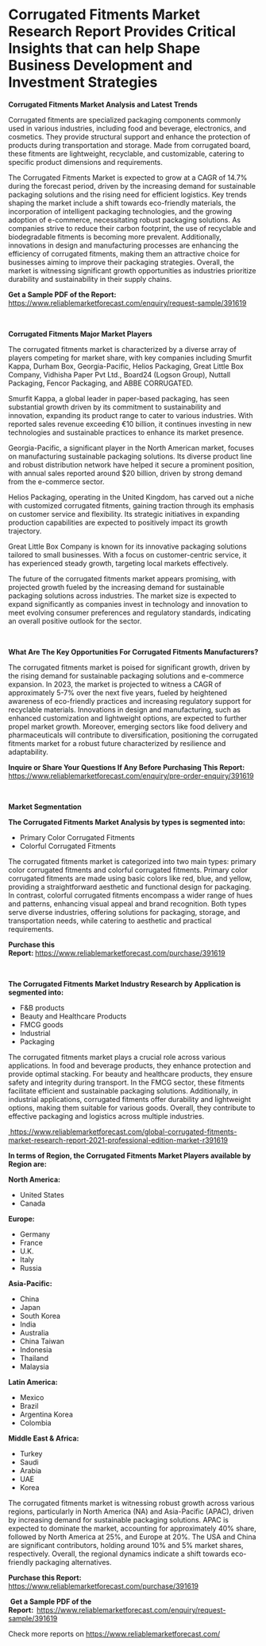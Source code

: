 <p><h1>Corrugated Fitments Market Research Report Provides Critical Insights that can help Shape Business Development and Investment Strategies</h1></p><p><strong>Corrugated Fitments Market Analysis and Latest Trends</strong></p>
<p><p>Corrugated fitments are specialized packaging components commonly used in various industries, including food and beverage, electronics, and cosmetics. They provide structural support and enhance the protection of products during transportation and storage. Made from corrugated board, these fitments are lightweight, recyclable, and customizable, catering to specific product dimensions and requirements.</p><p>The Corrugated Fitments Market is expected to grow at a CAGR of 14.7% during the forecast period, driven by the increasing demand for sustainable packaging solutions and the rising need for efficient logistics. Key trends shaping the market include a shift towards eco-friendly materials, the incorporation of intelligent packaging technologies, and the growing adoption of e-commerce, necessitating robust packaging solutions. As companies strive to reduce their carbon footprint, the use of recyclable and biodegradable fitments is becoming more prevalent. Additionally, innovations in design and manufacturing processes are enhancing the efficiency of corrugated fitments, making them an attractive choice for businesses aiming to improve their packaging strategies. Overall, the market is witnessing significant growth opportunities as industries prioritize durability and sustainability in their supply chains.</p></p>
<p><strong>Get a Sample PDF of the Report:&nbsp;</strong> <a href="https://www.reliablemarketforecast.com/enquiry/request-sample/391619?utm_campaign=3225&utm_medium=2&utm_source=Github&utm_content=ia&utm_term=29032025&utm_id=corrugated-fitments">https://www.reliablemarketforecast.com/enquiry/request-sample/391619</a></p>
<p>&nbsp;</p>
<p><strong>Corrugated Fitments Major Market Players</strong></p>
<p><p>The corrugated fitments market is characterized by a diverse array of players competing for market share, with key companies including Smurfit Kappa, Durham Box, Georgia-Pacific, Helios Packaging, Great Little Box Company, Vidhisha Paper Pvt Ltd., Board24 (Logson Group), Nuttall Packaging, Fencor Packaging, and ABBE CORRUGATED. </p><p>Smurfit Kappa, a global leader in paper-based packaging, has seen substantial growth driven by its commitment to sustainability and innovation, expanding its product range to cater to various industries. With reported sales revenue exceeding €10 billion, it continues investing in new technologies and sustainable practices to enhance its market presence.</p><p>Georgia-Pacific, a significant player in the North American market, focuses on manufacturing sustainable packaging solutions. Its diverse product line and robust distribution network have helped it secure a prominent position, with annual sales reported around $20 billion, driven by strong demand from the e-commerce sector.</p><p>Helios Packaging, operating in the United Kingdom, has carved out a niche with customized corrugated fitments, gaining traction through its emphasis on customer service and flexibility. Its strategic initiatives in expanding production capabilities are expected to positively impact its growth trajectory.</p><p>Great Little Box Company is known for its innovative packaging solutions tailored to small businesses. With a focus on customer-centric service, it has experienced steady growth, targeting local markets effectively.</p><p>The future of the corrugated fitments market appears promising, with projected growth fueled by the increasing demand for sustainable packaging solutions across industries. The market size is expected to expand significantly as companies invest in technology and innovation to meet evolving consumer preferences and regulatory standards, indicating an overall positive outlook for the sector.</p></p>
<p>&nbsp;</p>
<p><strong>What Are The Key Opportunities For Corrugated Fitments Manufacturers?</strong></p>
<p><p>The corrugated fitments market is poised for significant growth, driven by the rising demand for sustainable packaging solutions and e-commerce expansion. In 2023, the market is projected to witness a CAGR of approximately 5-7% over the next five years, fueled by heightened awareness of eco-friendly practices and increasing regulatory support for recyclable materials. Innovations in design and manufacturing, such as enhanced customization and lightweight options, are expected to further propel market growth. Moreover, emerging sectors like food delivery and pharmaceuticals will contribute to diversification, positioning the corrugated fitments market for a robust future characterized by resilience and adaptability.</p></p>
<p><strong>Inquire or Share Your Questions If Any Before Purchasing This Report:</strong> <a href="https://www.reliablemarketforecast.com/enquiry/pre-order-enquiry/391619?utm_campaign=3225&utm_medium=2&utm_source=Github&utm_content=ia&utm_term=29032025&utm_id=corrugated-fitments">https://www.reliablemarketforecast.com/enquiry/pre-order-enquiry/391619</a></p>
<p>&nbsp;</p>
<p><strong>Market Segmentation</strong></p>
<p><strong>The Corrugated Fitments Market Analysis by types is segmented into:</strong></p>
<p><ul><li>Primary Color Corrugated Fitments</li><li>Colorful Corrugated Fitments</li></ul></p>
<p><p>The corrugated fitments market is categorized into two main types: primary color corrugated fitments and colorful corrugated fitments. Primary color corrugated fitments are made using basic colors like red, blue, and yellow, providing a straightforward aesthetic and functional design for packaging. In contrast, colorful corrugated fitments encompass a wider range of hues and patterns, enhancing visual appeal and brand recognition. Both types serve diverse industries, offering solutions for packaging, storage, and transportation needs, while catering to aesthetic and practical requirements.</p></p>
<p><strong>Purchase this Report:&nbsp;</strong><a href="https://www.reliablemarketforecast.com/purchase/391619?utm_campaign=3225&utm_medium=2&utm_source=Github&utm_content=ia&utm_term=29032025&utm_id=corrugated-fitments">https://www.reliablemarketforecast.com/purchase/391619</a></p>
<p>&nbsp;</p>
<p><strong>The Corrugated Fitments Market Industry Research by Application is segmented into:</strong></p>
<p><ul><li>F&B products</li><li>Beauty and Healthcare Products</li><li>FMCG goods</li><li>Industrial</li><li>Packaging</li></ul></p>
<p><p>The corrugated fitments market plays a crucial role across various applications. In food and beverage products, they enhance protection and provide optimal stacking. For beauty and healthcare products, they ensure safety and integrity during transport. In the FMCG sector, these fitments facilitate efficient and sustainable packaging solutions. Additionally, in industrial applications, corrugated fitments offer durability and lightweight options, making them suitable for various goods. Overall, they contribute to effective packaging and logistics across multiple industries.</p></p>
<p><a href="https://www.reliablemarketforecast.com/global-corrugated-fitments-market-research-report-2021-professional-edition-market-r391619?utm_campaign=3225&utm_medium=2&utm_source=Github&utm_content=ia&utm_term=29032025&utm_id=corrugated-fitments">&nbsp;https://www.reliablemarketforecast.com/global-corrugated-fitments-market-research-report-2021-professional-edition-market-r391619</a></p>
<p><strong>In terms of Region, the Corrugated Fitments Market Players available by Region are:</strong></p>
<p>
    <p> <strong> North America: </strong>
        <ul>
            <li>United States</li>
            <li>Canada</li>
        </ul>
        </p> 
    <p> <strong> Europe: </strong>
        <ul>
            <li>Germany</li>
            <li>France</li>
            <li>U.K.</li>
            <li>Italy</li>
            <li>Russia</li>
        </ul>
        </p> 
    <p> <strong> Asia-Pacific: </strong>
        <ul>
            <li>China</li>
            <li>Japan</li>
            <li>South Korea</li>
            <li>India</li>
            <li>Australia</li>
            <li>China Taiwan</li>
            <li>Indonesia</li>
            <li>Thailand</li>
            <li>Malaysia</li>
        </ul>
        </p> 
    <p> <strong> Latin America: </strong>
        <ul>
            <li>Mexico</li>
            <li>Brazil</li>
            <li>Argentina Korea</li>
            <li>Colombia</li>
        </ul>
        </p> 
    <p> <strong> Middle East & Africa: </strong>
        <ul>
            <li>Turkey</li>
            <li>Saudi</li>
            <li>Arabia</li>
            <li>UAE</li>
            <li>Korea</li>
        </ul>
    </p>
    </p>
<p><p>The corrugated fitments market is witnessing robust growth across various regions, particularly in North America (NA) and Asia-Pacific (APAC), driven by increasing demand for sustainable packaging solutions. APAC is expected to dominate the market, accounting for approximately 40% share, followed by North America at 25%, and Europe at 20%. The USA and China are significant contributors, holding around 10% and 5% market shares, respectively. Overall, the regional dynamics indicate a shift towards eco-friendly packaging alternatives.</p></p>
<p><strong>Purchase this Report: </strong><a href="https://www.reliablemarketforecast.com/purchase/391619?utm_campaign=3225&utm_medium=2&utm_source=Github&utm_content=ia&utm_term=29032025&utm_id=corrugated-fitments">https://www.reliablemarketforecast.com/purchase/391619</a></p>
<p>&nbsp;<strong>Get a Sample PDF of the Report:&nbsp;&nbsp;</strong><a href="https://www.reliablemarketforecast.com/enquiry/request-sample/391619?utm_campaign=3225&utm_medium=2&utm_source=Github&utm_content=ia&utm_term=29032025&utm_id=corrugated-fitments">https://www.reliablemarketforecast.com/enquiry/request-sample/391619</a></p>
<p><strong></strong></p>
<p>Check more reports on <a href="https://www.reliablemarketforecast.com/?utm_campaign=3225&utm_medium=2&utm_source=Github&utm_content=ia&utm_term=29032025&utm_id=corrugated-fitments">https://www.reliablemarketforecast.com/</a></p>